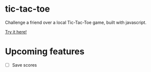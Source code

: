 # tic-tac-toe

Challenge a friend over a local Tic-Tac-Toe game, built with javascript.

[Try it here!](https://jesperwallberg.github.io/tic-tac-toe/)

# Upcoming features

- [ ] Save scores
